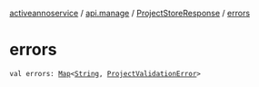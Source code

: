 [activeannoservice](../../index.md) / [api.manage](../index.md) / [ProjectStoreResponse](index.md) / [errors](./errors.md)

# errors

`val errors: `[`Map`](https://kotlinlang.org/api/latest/jvm/stdlib/kotlin.collections/-map/index.html)`<`[`String`](https://kotlinlang.org/api/latest/jvm/stdlib/kotlin/-string/index.html)`, `[`ProjectValidationError`](../../project/-project-validation-error/index.md)`>`